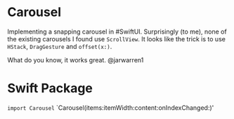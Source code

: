 # Carousel

Implementing a snapping carousel in #SwiftUI. Surprisingly (to me), none of the existing carousels I found use `ScrollView`. It looks like the trick is to use `HStack`, `DragGesture` and `offset(x:)`.

What do you know, it works great.
@jarwarren1

# Swift Package

`import Carousel`
`Carousel(items:itemWidth:content:onIndexChanged:)'
